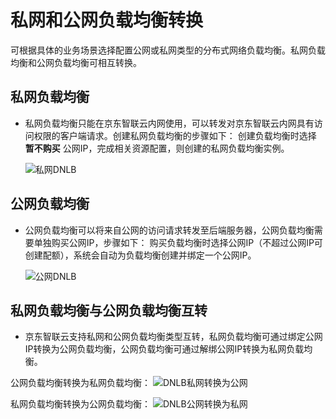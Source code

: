 # 私网和公网负载均衡转换

  可根据具体的业务场景选择配置公网或私网类型的分布式网络负载均衡。私网负载均衡和公网负载均衡可相互转换。

## 私网负载均衡

- 私网负载均衡只能在京东智联云内网使用，可以转发对京东智联云内网具有访问权限的客户端请求。创建私网负载均衡的步骤如下：
  创建负载均衡时选择 **暂不购买** 公网IP，完成相关资源配置，则创建的私网负载均衡实例。
  
  ![私网DNLB](../../../../image/Networking/Distributed-Network-Load-Balancer/DNLB-010.png)
## 公网负载均衡

- 公网负载均衡可以将来自公网的访问请求转发至后端服务器，公网负载均衡需要单独购买公网IP，步骤如下：
    购买负载均衡时选择公网IP（不超过公网IP可创建配额），系统会自动为负载均衡创建并绑定一个公网IP。
    
  ![公网DNLB](../../../../image/Networking/Distributed-Network-Load-Balancer/DNLB-011.png)

## 私网负载均衡与公网负载均衡互转

- 京东智联云支持私网和公网负载均衡类型互转，私网负载均衡可通过绑定公网IP转换为公网负载均衡，公网负载均衡可通过解绑公网IP转换为私网负载均衡。

公网负载均衡转换为私网负载均衡：
  ![DNLB私网转换为公网](../../../../image/Networking/Distributed-Network-Load-Balancer/DNLB-012.png)

私网负载均衡转换为公网负载均衡：
  ![DNLB公网转换为私网](../../../../image/Networking/Distributed-Network-Load-Balancer/DNLB-013.png)

	


	
